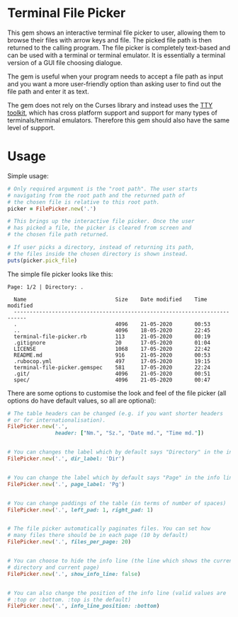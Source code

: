 # Terminal File Picker

This gem shows an interactive terminal file picker to user, allowing them to browse their files with arrow keys and file. The picked file path is then returned to the calling program. The file picker is completely text-based and can be used with a terminal or terminal emulator. It is essentially a terminal version of a GUI file choosing dialogue.

The gem is useful when your program needs to accept a file path as input and you want a more user-friendly option than asking user to find out the file path and enter it as text.

The gem does not rely on the Curses library and instead uses the [TTY toolkit](https://github.com/piotrmurach/tty), which has cross platform support and support for many types of terminals/terminal emulators. Therefore this gem should also have the same level of support.

# Usage

Simple usage:

```rb
# Only required argument is the "root path". The user starts
# navigating from the root path and the returned path of
# the chosen file is relative to this root path.
picker = FilePicker.new('.')

# This brings up the interactive file picker. Once the user
# has picked a file, the picker is cleared from screen and
# the chosen file path returned.

# If user picks a directory, instead of returning its path,
# the files inside the chosen directory is shown instead.
puts(picker.pick_file)
```

The simple file picker looks like this:

```
Page: 1/2 | Directory: .

  Name                            Size    Date modified    Time modified
  --------------------------------------------------------------------------
  .                               4096    21-05-2020       00:53
  ..                              4096    18-05-2020       22:45
  terminal-file-picker.rb         113     21-05-2020       00:19
  .gitignore                      20      17-05-2020       01:04
  LICENSE                         1068    17-05-2020       22:42
  README.md                       916     21-05-2020       00:53
  .rubocop.yml                    497     17-05-2020       19:15
  terminal-file-picker.gemspec    581     17-05-2020       22:24
  .git/                           4096    21-05-2020       00:51
  spec/                           4096    21-05-2020       00:47
```

There are some options to customise the look and feel of the file picker (all options do have default values, so all are optional):

```rb
# The table headers can be changed (e.g. if you want shorter headers
# or for internationalisation).
FilePicker.new('.', 
               header: ["Nm.", "Sz.", "Date md.", "Time md."])


# You can changes the label which by default says "Directory" in the info line.
FilePicker.new('.', dir_label: 'Dir')


# You can change the label which by default says "Page" in the info line.
FilePicker.new('.', page_label: 'Pg')


# You can change paddings of the table (in terms of number of spaces)
FilePicker.new('.', left_pad: 1, right_pad: 1)


# The file picker automatically paginates files. You can set how
# many files there should be in each page (10 by default)
FilePicker.new('.', files_per_page: 20)


# You can choose to hide the info line (the line which shows the current
# directory and current page)
FilePicker.new('.', show_info_line: false)


# You can also change the position of the info line (valid values are
# :top or :bottom. :top is the default)
FilePicker.new('.', info_line_position: :bottom)
```
